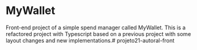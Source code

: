 # MyWallet
Front-end project of a simple spend manager called MyWallet. This is a refactored project with Typescript based on a previous project with some layout changes and new implementations.# projeto21-autoral-front
